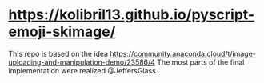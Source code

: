 # https://kolibril13.github.io/pyscript-emoji-skimage/

This repo is based on the idea https://community.anaconda.cloud/t/image-uploading-and-manipulation-demo/23586/4
The most parts of the final implementation were realized @JeffersGlass.
